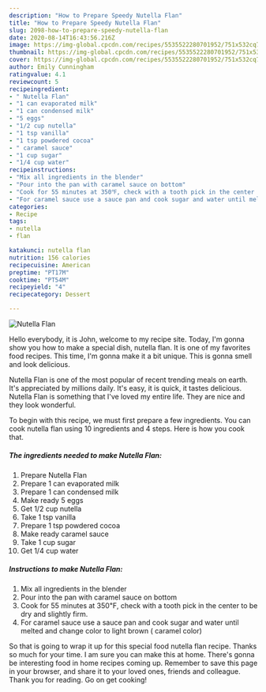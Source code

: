 ```yaml
---
description: "How to Prepare Speedy Nutella Flan"
title: "How to Prepare Speedy Nutella Flan"
slug: 2098-how-to-prepare-speedy-nutella-flan
date: 2020-08-14T16:43:56.216Z
image: https://img-global.cpcdn.com/recipes/5535522280701952/751x532cq70/nutella-flan-recipe-main-photo.jpg
thumbnail: https://img-global.cpcdn.com/recipes/5535522280701952/751x532cq70/nutella-flan-recipe-main-photo.jpg
cover: https://img-global.cpcdn.com/recipes/5535522280701952/751x532cq70/nutella-flan-recipe-main-photo.jpg
author: Emily Cunningham
ratingvalue: 4.1
reviewcount: 5
recipeingredient:
- " Nutella Flan"
- "1 can evaporated milk"
- "1 can condensed milk"
- "5 eggs"
- "1/2 cup nutella"
- "1 tsp vanilla"
- "1 tsp powdered cocoa"
- " caramel sauce"
- "1 cup sugar"
- "1/4 cup water"
recipeinstructions:
- "Mix all ingredients in the blender"
- "Pour into the pan with caramel sauce on bottom"
- "Cook for 55 minutes at 350℉, check with a tooth pick in the center to be dry  and slightly firm."
- "For caramel sauce use a sauce pan and cook sugar and water until melted and change color to light brown ( caramel color)"
categories:
- Recipe
tags:
- nutella
- flan

katakunci: nutella flan 
nutrition: 156 calories
recipecuisine: American
preptime: "PT17M"
cooktime: "PT54M"
recipeyield: "4"
recipecategory: Dessert

---
```



![Nutella Flan](https://img-global.cpcdn.com/recipes/5535522280701952/751x532cq70/nutella-flan-recipe-main-photo.jpg)

Hello everybody, it is John, welcome to my recipe site. Today, I'm gonna show you how to make a special dish, nutella flan. It is one of my favorites food recipes. This time, I'm gonna make it a bit unique. This is gonna smell and look delicious.

Nutella Flan is one of the most popular of recent trending meals on earth. It's appreciated by millions daily. It's easy, it is quick, it tastes delicious. Nutella Flan is something that I've loved my entire life. They are nice and they look wonderful.




To begin with this recipe, we must first prepare a few ingredients. You can cook nutella flan using 10 ingredients and 4 steps. Here is how you cook that.

<!--inarticleads1-->

##### The ingredients needed to make Nutella Flan:

1. Prepare  Nutella Flan
1. Prepare 1 can evaporated milk
1. Prepare 1 can condensed milk
1. Make ready 5 eggs
1. Get 1/2 cup nutella
1. Take 1 tsp vanilla
1. Prepare 1 tsp powdered cocoa
1. Make ready  caramel sauce
1. Take 1 cup sugar
1. Get 1/4 cup water




<!--inarticleads2-->

##### Instructions to make Nutella Flan:

1. Mix all ingredients in the blender
1. Pour into the pan with caramel sauce on bottom
1. Cook for 55 minutes at 350℉, check with a tooth pick in the center to be dry  and slightly firm.
1. For caramel sauce use a sauce pan and cook sugar and water until melted and change color to light brown ( caramel color)




So that is going to wrap it up for this special food nutella flan recipe. Thanks so much for your time. I am sure you can make this at home. There's gonna be interesting food in home recipes coming up. Remember to save this page in your browser, and share it to your loved ones, friends and colleague. Thank you for reading. Go on get cooking!
